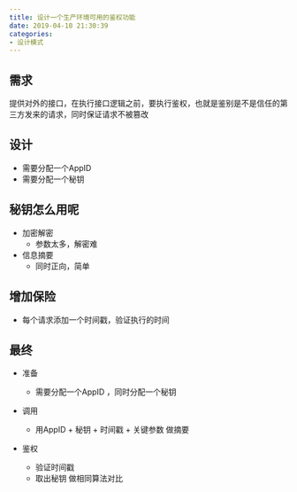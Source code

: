```yaml
---
title: 设计一个生产环境可用的鉴权功能
date: 2019-04-10 21:30:39
categories:
- 设计模式
---
```


## 需求
提供对外的接口，在执行接口逻辑之前，要执行鉴权，也就是鉴别是不是信任的第三方发来的请求，同时保证请求不被篡改


## 设计
- 需要分配一个AppID 
- 需要分配一个秘钥
  
## 秘钥怎么用呢
- 加密解密
  - 参数太多，解密难
- 信息摘要
  - 同时正向，简单

## 增加保险
- 每个请求添加一个时间戳，验证执行的时间


## 最终
- 准备
  - 需要分配一个AppID ，同时分配一个秘钥
  
- 调用
  - 用AppID + 秘钥 + 时间戳 + 关键参数 做摘要

- 鉴权
  - 验证时间戳
  - 取出秘钥 做相同算法对比